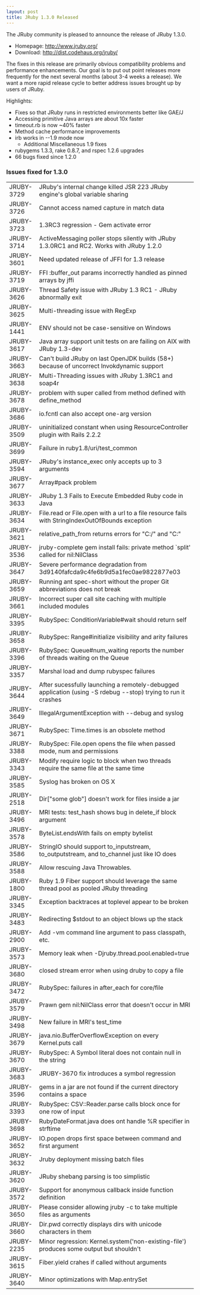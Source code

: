 ```yaml
---
layout: post
title: JRuby 1.3.0 Released
---
```

The JRuby community is pleased to announce the release of JRuby 1.3.0.

- Homepage: http://www.jruby.org/
- Download: http://dist.codehaus.org/jruby/

The fixes in this release are primarily obvious compatibility problems
and performance enhancements. Our goal is to put out point releases
more frequently for the next several months (about 3-4 weeks a
release). We want a more rapid release cycle to better address issues
brought up by users of JRuby.

Highlights:
- Fixes so that JRuby runs in restricted environments better like GAE/J
- Accessing primitive Java arrays are about 10x faster
- timeout.rb is now ~40% faster
- Method cache performance improvements
- irb works in --1.9 mode now
  - Additional Miscellaneous 1.9 fixes
- rubygems 1.3.3, rake 0.8.7, and rspec 1.2.6 upgrades
- 66 bugs fixed since 1.2.0

### Issues fixed for 1.3.0

<table summary="" border="0">
<tr><td>JRUBY-3729</td>  <td>JRuby's internal change killed JSR 223 JRuby engine's global variable sharing</td></tr>
<tr><td>JRUBY-3726</td>  <td>Cannot access named capture in match data</td></tr>
<tr><td>JRUBY-3723</td>  <td>1.3RC3 regression - Gem activate error</td></tr>
<tr><td>JRUBY-3714</td>  <td>ActiveMessaging poller stops silently with JRuby 1.3.0RC1 and RC2. Works with JRuby 1.2.0</td></tr>
<tr><td>JRUBY-3601</td>  <td>Need updated release of JFFI for 1.3 release</td></tr>
<tr><td>JRUBY-3719</td>  <td>FFI :buffer_out params incorrectly handled as pinned arrays by jffi</td></tr>
<tr><td>JRUBY-3626</td>  <td>Thread Safety issue with JRuby 1.3 RC1 - JRuby abnormally exit</td></tr>
<tr><td>JRUBY-3625</td>  <td>Multi-threading issue with RegExp</td></tr>
<tr><td>JRUBY-1441</td>  <td>ENV should not be case-sensitive on Windows</td></tr>
<tr><td>JRUBY-3617</td>  <td>Java array support unit tests on are failing on AIX with JRuby 1.3-dev</td></tr>
<tr><td>JRUBY-3663</td>  <td>Can't build JRuby on last OpenJDK builds (58+) because of uncorrect Invokdynamic support</td></tr>
<tr><td>JRUBY-3638</td>  <td>Multi-Threading issues with JRuby 1.3RC1 and soap4r</td></tr>
<tr><td>JRUBY-3678</td>  <td>problem with super called from method defined with define_method</td></tr>
<tr><td>JRUBY-3686</td>  <td>io.fcntl can also accept one-arg version</td></tr>
<tr><td>JRUBY-3509</td>  <td>uninitialized constant when using ResourceController plugin with Rails 2.2.2</td></tr>
<tr><td>JRUBY-3699</td>  <td>Failure in ruby1.8/uri/test_common</td></tr>
<tr><td>JRUBY-3594</td>  <td>JRuby's instance_exec only accepts up to 3 arguments</td></tr>
<tr><td>JRUBY-3677</td>  <td>Array#pack problem</td></tr>
<tr><td>JRUBY-3633</td>  <td>JRuby 1.3 Fails to Execute Embedded Ruby code in Java</td></tr>
<tr><td>JRUBY-3634</td>  <td>File.read or File.open with a url to a file resource fails with StringIndexOutOfBounds exception</td></tr>
<tr><td>JRUBY-3621</td>  <td>relative_path_from returns errors for "C:/" and "C:"</td></tr>
<tr><td>JRUBY-3536</td>  <td>jruby-complete gem install fails: private method `split' called for nil:NilClass</td></tr>
<tr><td>JRUBY-3647</td>  <td>Severe performance degradation from 3d9140fafcda9c4fe6b9d5a1fec0ae9822877e03</td></tr>
<tr><td>JRUBY-3659</td>  <td>Running ant spec-short without the proper Git abbreviations does not break</td></tr>
<tr><td>JRUBY-3661</td>  <td>Incorrect super call site caching with multiple included modules</td></tr>
<tr><td>JRUBY-3395</td>  <td>RubySpec: ConditionVariable#wait should return self</td></tr>
<tr><td>JRUBY-3658</td>  <td>RubySpec: Range#initialize visibility and arity failures</td></tr>
<tr><td>JRUBY-3396</td>  <td>RubySpec: Queue#num_waiting reports the number of threads waiting on the Queue</td></tr>
<tr><td>JRUBY-3357</td>  <td>Marshal load and dump rubyspec failures</td></tr>
<tr><td>JRUBY-3644</td>  <td>After sucessfully launching a remotely-debugged application (using -S rdebug --stop) trying to run it crashes</td></tr>
<tr><td>JRUBY-3649</td>  <td>IllegalArgumentException with --debug and syslog</td></tr>
<tr><td>JRUBY-3671</td>  <td>RubySpec: Time.times is an obsolete method</td></tr>
<tr><td>JRUBY-3388</td>  <td>RubySpec: File.open opens the file when passed mode, num and permissions</td></tr>
<tr><td>JRUBY-3343</td>  <td>Modify require logic to block when two threads require the same file at the same time</td></tr>
<tr><td>JRUBY-3585</td>  <td>Syslog has broken on OS X</td></tr>
<tr><td>JRUBY-2518</td>  <td>Dir["some glob"] doesn't work for files inside a jar</td></tr>
<tr><td>JRUBY-3496</td>  <td>MRI tests: test_hash shows bug in delete_if block argument</td></tr>
<tr><td>JRUBY-3578</td>  <td>ByteList.endsWith fails on empty bytelist</td></tr>
<tr><td>JRUBY-3586</td>  <td>StringIO should support to_inputstream, to_outputstream, and to_channel just like IO does</td></tr>
<tr><td>JRUBY-3588</td>  <td>Allow rescuing Java Throwables.</td></tr>
<tr><td>JRUBY-1800</td>  <td>Ruby 1.9 Fiber support should leverage the same thread pool as pooled JRuby threading</td></tr>
<tr><td>JRUBY-3345</td>  <td>Exception backtraces at toplevel appear to be broken</td></tr>
<tr><td>JRUBY-3483</td>  <td>Redirecting $stdout to an object blows up the stack</td></tr>
<tr><td>JRUBY-2900</td>  <td>Add -vm command line argument to pass classpath, etc.</td></tr>
<tr><td>JRUBY-3573</td>  <td>Memory leak when -Djruby.thread.pool.enabled=true</td></tr>
<tr><td>JRUBY-3680</td>  <td>closed stream error when using druby to copy a file</td></tr>
<tr><td>JRUBY-3472</td>  <td>RubySpec: failures in after_each for core/file</td></tr>
<tr><td>JRUBY-3579</td>  <td>Prawn gem nil:NilClass error that doesn't occur in MRI</td></tr>
<tr><td>JRUBY-3498</td>  <td>New failure in MRI's test_time</td></tr>
<tr><td>JRUBY-3679</td>  <td>java.nio.BufferOverflowException on every Kernel.puts call</td></tr>
<tr><td>JRUBY-3670</td>  <td>RubySpec: A Symbol literal does not contain null in the string</td></tr>
<tr><td>JRUBY-3683</td>  <td>JRUBY-3670 fix introduces a symbol regression</td></tr>
<tr><td>JRUBY-3596</td>  <td>gems in a jar are not found if the current directory contains a space</td></tr>
<tr><td>JRUBY-3393</td>  <td>RubySpec: CSV::Reader.parse calls block once for one row of input</td></tr>
<tr><td>JRUBY-3698</td>  <td>RubyDateFormat.java does ont handle %R specifier in strftime</td></tr>
<tr><td>JRUBY-3652</td>  <td>IO.popen drops first space between command and first argument</td></tr>
<tr><td>JRUBY-3632</td>  <td>Jruby deployment missing batch files</td></tr>
<tr><td>JRUBY-3620</td>  <td>JRuby shebang parsing is too simplistic</td></tr>
<tr><td>JRUBY-3572</td>  <td>Support for anonymous callback inside function definition</td></tr>
<tr><td>JRUBY-3650</td>  <td>Please consider allowing jruby -c to take multiple files as arguments</td></tr>
<tr><td>JRUBY-3660</td>  <td>Dir.pwd correctly displays dirs with unicode characters in them</td></tr>
<tr><td>JRUBY-2235</td>  <td>Minor regression: Kernel.system('non-existing-file') produces some output but shouldn't</td></tr>
<tr><td>JRUBY-3615</td>  <td>Fiber.yield crahes if called without arguments</td></tr>
<tr><td>JRUBY-3640</td>  <td>Minor optimizations with Map.entrySet</td></tr>
</table>
